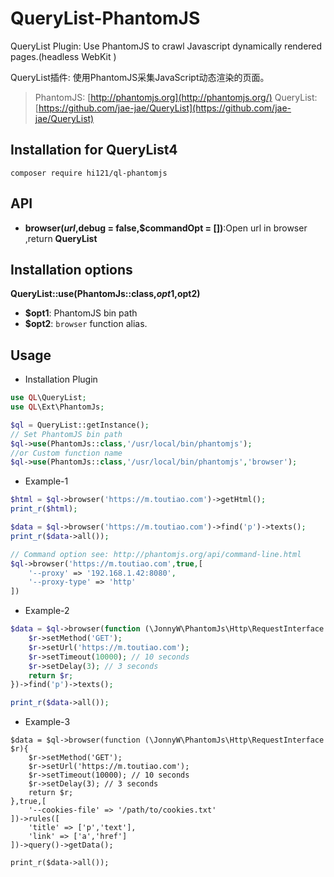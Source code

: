 # QueryList-PhantomJS
QueryList Plugin: Use PhantomJS to crawl Javascript dynamically rendered pages.(headless WebKit ) 

QueryList插件: 使用PhantomJS采集JavaScript动态渲染的页面。

> PhantomJS: [http://phantomjs.org](http://phantomjs.org/)
> QueryList:[https://github.com/jae-jae/QueryList](https://github.com/jae-jae/QueryList)

## Installation for QueryList4
```
composer require hi121/ql-phantomjs
```

## API
-  **browser($url,$debug = false,$commandOpt = [])**:Open url in browser ,return **QueryList**

## Installation options

 **QueryList::use(PhantomJs::class,$opt1,$opt2)**
- **$opt1**: PhantomJS bin path
-  **$opt2**: `browser` function alias.


## Usage

- Installation Plugin

```php
use QL\QueryList;
use QL\Ext\PhantomJs;

$ql = QueryList::getInstance();
// Set PhantomJS bin path
$ql->use(PhantomJs::class,'/usr/local/bin/phantomjs');
//or Custom function name
$ql->use(PhantomJs::class,'/usr/local/bin/phantomjs','browser');
```

- Example-1

```php
$html = $ql->browser('https://m.toutiao.com')->getHtml();
print_r($html);

$data = $ql->browser('https://m.toutiao.com')->find('p')->texts();
print_r($data->all());

// Command option see: http://phantomjs.org/api/command-line.html
$ql->browser('https://m.toutiao.com',true,[
	'--proxy' => '192.168.1.42:8080',
    '--proxy-type' => 'http'
])

```
- Example-2

```php
$data = $ql->browser(function (\JonnyW\PhantomJs\Http\RequestInterface $r){
    $r->setMethod('GET');
    $r->setUrl('https://m.toutiao.com');
    $r->setTimeout(10000); // 10 seconds
    $r->setDelay(3); // 3 seconds
    return $r;
})->find('p')->texts();

print_r($data->all());
```
- Example-3

```
$data = $ql->browser(function (\JonnyW\PhantomJs\Http\RequestInterface $r){
    $r->setMethod('GET');
    $r->setUrl('https://m.toutiao.com');
    $r->setTimeout(10000); // 10 seconds
    $r->setDelay(3); // 3 seconds
    return $r;
},true,[
    '--cookies-file' => '/path/to/cookies.txt'
])->rules([
    'title' => ['p','text'],
    'link' => ['a','href']
])->query()->getData();

print_r($data->all());
```

